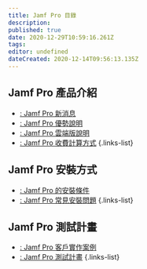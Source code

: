 ```yaml
---
title: Jamf Pro 目錄
description: 
published: true
date: 2020-12-29T10:59:16.261Z
tags: 
editor: undefined
dateCreated: 2020-12-14T09:56:13.135Z
---
```


## Jamf Pro 產品介紹
- [: Jamf Pro 新消息]()
- [: Jamf Pro 優勢說明](/jamf-pro/jamf-pro-advantages)
- [: Jamf Pro 雲端版說明]()
- [: Jamf Pro 收費計算方式]()
{.links-list}

## Jamf Pro 安裝方式
- [: Jamf Pro 的安裝條件](/jamf-pro/jamf-pro-installation/installation)
- [: Jamf Pro 常見安裝問題]()
{.links-list}

## Jamf Pro 測試計畫
- [: Jamf Pro 客戶實作案例]()
- [: Jamf Pro 測試計畫](/jamf-pro/jamf-pro-test-plan)
{.links-list}
